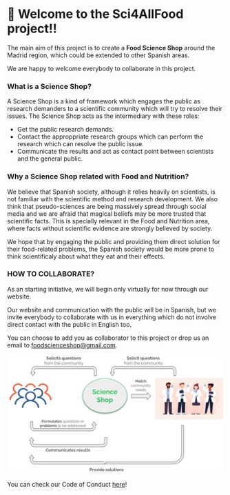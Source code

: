 # 🎉 Welcome to the Sci4AllFood project!!

The main aim of this project is to create a **Food Science Shop** around the Madrid region, which could be extended to other Spanish areas.

We are happy to welcome everybody to collaborate in this project.

### What is a Science Shop?
A Science Shop is a kind of framework which engages the public as research demanders to a scientific community which will try to resolve their issues.
The Science Shop acts as the intermediary with these roles:
- Get the public research demands.
- Contact the approppriate research groups which can perform the research which can resolve the public issue.
- Communicate the results and act as contact point between scientists and the general public.

### Why a Science Shop related with Food and Nutrition?
We believe that Spanish society, although it relies heavily on scientists, is not familiar with the scientific method and research development.
We also think that pseudo-sciences are being massively spread through social media and we are afraid that magical beliefs may be more trusted that scientific facts. This is specially relevant in the Food and Nutrition area, where facts without scientific evidence are strongly believed by society.

We hope that by engaging the public and providing them direct solution for their food-related problems, the Spanish society would be more prone to think scientificaly about what they eat and their effects.

### HOW TO COLLABORATE?
As an starting initiative, we will begin only virtually for now through our website.

Our website and communication with the public will be in Spanish, but we invite everybody to collaborate with us in everything which do not involve direct contact with the public in English too.

You can choose to add you as collaborator to this project or drop us an email to [foodscienceshop@gmail.com](foodscienceshop@gmail.com).

![Alt text](images/FoodSciShop_scheme.png)

You can check our Code of Conduct [here](CODE_OF_CONDUCT.md)!
